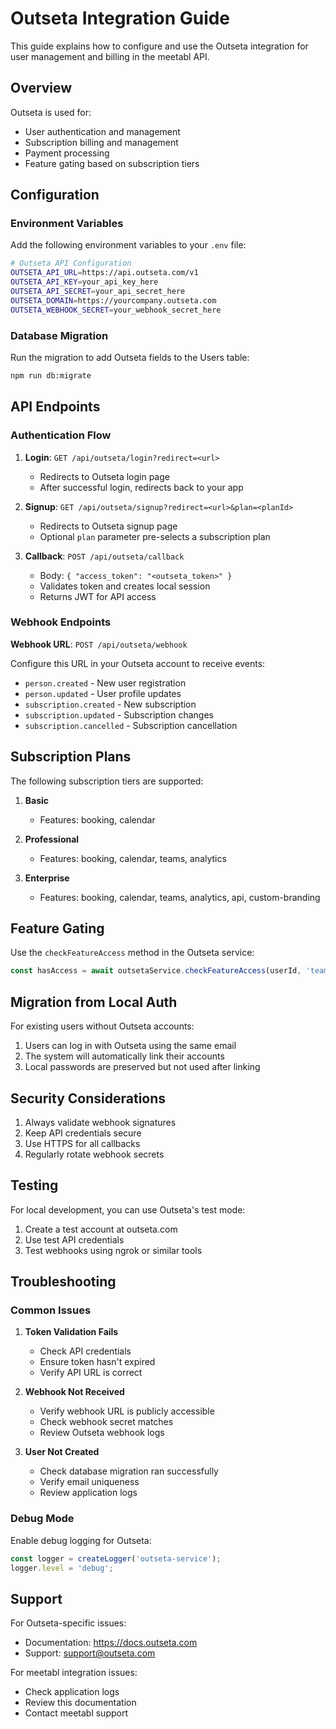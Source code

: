 # Outseta Integration Guide

This guide explains how to configure and use the Outseta integration for user management and billing in the meetabl API.

## Overview

Outseta is used for:
- User authentication and management
- Subscription billing and management
- Payment processing
- Feature gating based on subscription tiers

## Configuration

### Environment Variables

Add the following environment variables to your `.env` file:

```bash
# Outseta API Configuration
OUTSETA_API_URL=https://api.outseta.com/v1
OUTSETA_API_KEY=your_api_key_here
OUTSETA_API_SECRET=your_api_secret_here
OUTSETA_DOMAIN=https://yourcompany.outseta.com
OUTSETA_WEBHOOK_SECRET=your_webhook_secret_here
```

### Database Migration

Run the migration to add Outseta fields to the Users table:

```bash
npm run db:migrate
```

## API Endpoints

### Authentication Flow

1. **Login**: `GET /api/outseta/login?redirect=<url>`
   - Redirects to Outseta login page
   - After successful login, redirects back to your app

2. **Signup**: `GET /api/outseta/signup?redirect=<url>&plan=<planId>`
   - Redirects to Outseta signup page
   - Optional `plan` parameter pre-selects a subscription plan

3. **Callback**: `POST /api/outseta/callback`
   - Body: `{ "access_token": "<outseta_token>" }`
   - Validates token and creates local session
   - Returns JWT for API access

### Webhook Endpoints

**Webhook URL**: `POST /api/outseta/webhook`

Configure this URL in your Outseta account to receive events:
- `person.created` - New user registration
- `person.updated` - User profile updates
- `subscription.created` - New subscription
- `subscription.updated` - Subscription changes
- `subscription.cancelled` - Subscription cancellation

## Subscription Plans

The following subscription tiers are supported:

1. **Basic**
   - Features: booking, calendar
   
2. **Professional**
   - Features: booking, calendar, teams, analytics
   
3. **Enterprise**
   - Features: booking, calendar, teams, analytics, api, custom-branding

## Feature Gating

Use the `checkFeatureAccess` method in the Outseta service:

```javascript
const hasAccess = await outsetaService.checkFeatureAccess(userId, 'teams');
```

## Migration from Local Auth

For existing users without Outseta accounts:

1. Users can log in with Outseta using the same email
2. The system will automatically link their accounts
3. Local passwords are preserved but not used after linking

## Security Considerations

1. Always validate webhook signatures
2. Keep API credentials secure
3. Use HTTPS for all callbacks
4. Regularly rotate webhook secrets

## Testing

For local development, you can use Outseta's test mode:
1. Create a test account at outseta.com
2. Use test API credentials
3. Test webhooks using ngrok or similar tools

## Troubleshooting

### Common Issues

1. **Token Validation Fails**
   - Check API credentials
   - Ensure token hasn't expired
   - Verify API URL is correct

2. **Webhook Not Received**
   - Verify webhook URL is publicly accessible
   - Check webhook secret matches
   - Review Outseta webhook logs

3. **User Not Created**
   - Check database migration ran successfully
   - Verify email uniqueness
   - Review application logs

### Debug Mode

Enable debug logging for Outseta:

```javascript
const logger = createLogger('outseta-service');
logger.level = 'debug';
```

## Support

For Outseta-specific issues:
- Documentation: https://docs.outseta.com
- Support: support@outseta.com

For meetabl integration issues:
- Check application logs
- Review this documentation
- Contact meetabl support